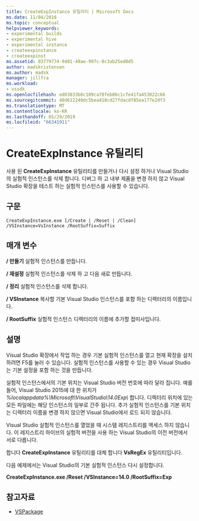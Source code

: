 ```yaml
---
title: CreateExpInstance 유틸리티 | Microsoft Docs
ms.date: 11/04/2016
ms.topic: conceptual
helpviewer_keywords:
- experimental builds
- experimental hive
- experimental instance
- createexpinstance
- createexpinst
ms.assetid: 03779774-9401-49ae-997c-0c3ab25ed0d5
author: madskristensen
ms.author: madsk
manager: jillfra
ms.workload:
- vssdk
ms.openlocfilehash: ed03833b6c109ca78feb86c1cfe41fa453022c66
ms.sourcegitcommit: 40d612240dc5bea418cd27fdacdf85ea177e2df3
ms.translationtype: MT
ms.contentlocale: ko-KR
ms.lasthandoff: 05/29/2019
ms.locfileid: "66341911"
---
```

# <a name="createexpinstance-utility"></a>CreateExpInstance 유틸리티
사용 된 **CreateExpInstance** 유틸리티를 만들거나 다시 설정 하거나 Visual Studio의 실험적 인스턴스를 삭제 합니다. 디버그 하 고 내부 제품을 변경 하지 않고 Visual Studio 확장을 테스트 하는 실험적 인스턴스를 사용할 수 있습니다.

## <a name="syntax"></a>구문

```
CreateExpInstance.exe [/Create | /Reset | /Clean] /VSInstance=VsInstance /RootSuffix=Suffix
```

## <a name="parameters"></a>매개 변수
 **/ 만들기** 실험적 인스턴스를 만듭니다.

 **/ 재설정** 실험적 인스턴스를 삭제 하 고 다음 새로 만듭니다.

 **/ 정리** 실험적 인스턴스를 삭제 합니다.

 **/ VSInstance** 복사할 기본 Visual Studio 인스턴스를 포함 하는 디렉터리의 이름입니다.

 **/ RootSuffix** 실험적 인스턴스 디렉터리의 이름에 추가할 접미사입니다.

## <a name="remarks"></a>설명
 Visual Studio 확장에서 작업 하는 경우 기본 실험적 인스턴스를 열고 현재 확장을 설치 하려면 F5를 눌러 수 있습니다. 실험적 인스턴스를 사용할 수 있는 경우 Visual Studio는 기본 설정을 포함 하는 것을 만듭니다.

 실험적 인스턴스에서의 기본 위치는 Visual Studio 버전 번호에 따라 달라 집니다. 예를 들어, Visual Studio 2015에 대 한 위치가 *%localappdata%\Microsoft\VisualStudio\14.0Exp\\* 합니다. 디렉터리 위치에 있는 모든 파일에는 해당 인스턴스의 일부로 간주 됩니다. 추가 실험적 인스턴스를 기본 위치는 디렉터리 이름을 변경 하지 않으면 Visual Studio에서 로드 되지 않습니다.

 Visual Studio 실험적 인스턴스를 열었을 때 시스템 레지스트리를 액세스 하지 않습니다. 이 레지스트리 하이브의 실험적 버전을 사용 하는 Visual Studio의 이전 버전에서 서로 다릅니다.

 합니다 **CreateExpInstance** 유틸리티를 대체 합니다 **VsRegEx** 유틸리티입니다.

 다음 예제에서는 Visual Studio의 기본 실험적 인스턴스 다시 설정합니다.

 **CreateExpInstance.exe /Reset /VSInstance=14.0 /RootSuffix=Exp**

## <a name="see-also"></a>참고자료
- [VSPackage](../../extensibility/internals/vspackages.md)
